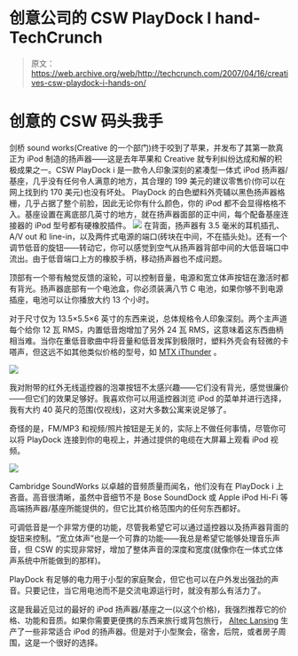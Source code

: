# 创意公司的 CSW PlayDock I hand-TechCrunch

> 原文：<https://web.archive.org/web/http://techcrunch.com/2007/04/16/creatives-csw-playdock-i-hands-on/>

# 创意的 CSW 码头我手

剑桥 sound works(Creative 的一个部门)终于咬到了苹果，并发布了其第一款真正为 iPod 制造的扬声器——这是去年苹果和 Creative 就专利纠纷达成和解的积极成果之一。CSW PlayDock i 是一款令人印象深刻的紧凑型一体式 iPod 扬声器/基座，几乎没有任何令人满意的地方，其合理的 199 美元的建议零售价(你可以在网上找到约 170 美元)也没有坏处。
 PlayDock 的白色塑料外壳辅以黑色扬声器格栅，几乎占据了整个前脸，因此无论你有什么颜色，你的 iPod 都不会显得格格不入。基座设置在离底部几英寸的地方，就在扬声器面部的正中间，每个配备基座连接器的 iPod 型号都有硬橡胶插件。
![](img/3cb810077e1c30df61f4711a4351bad1.png)
在背面，扬声器有 3.5 毫米的耳机插孔、A/V out 和 line-in，以及两件式电源的端口(砖块在中间，不在插头处)。还有一个调节低音的旋钮——转动它，你可以感觉到空气从扬声器背部中间的大低音端口中流出。由于低音端口上方的橡胶手柄，移动扬声器也不成问题。

顶部有一个带有触觉反馈的滚轮，可以控制音量，电源和宽立体声按钮在激活时都有背光。扬声器底部有一个电池盒，你必须装满八节 C 电池，如果你够不到电源插座，电池可以让你播放大约 13 个小时。

对于尺寸仅为 13.5×5.5×6 英寸的东西来说，总体规格令人印象深刻。两个主声道每个给你 12 瓦 RMS，内置低音炮增加了另外 24 瓦 RMS，这意味着这东西曲柄相当难。当你在重低音歌曲中将音量和低音发挥到极限时，塑料外壳会有轻微的卡嗒声，但这远不如其他类似价格的型号，如 [MTX iThunder](https://web.archive.org/web/20201129124440/http://www.mtx.com/ithunder/) 。

![](img/b3add7af05a6b787781c1f7a6fa2152a.png)

我对附带的红外无线遥控器的泡罩按钮不太感兴趣——它们没有背光，感觉很廉价——但它们的效果足够好。我喜欢你可以用遥控器浏览 iPod 的菜单并进行选择，我有大约 40 英尺的范围(仅视线)，这对大多数公寓来说足够了。

奇怪的是，FM/MP3 和视频/照片按钮是无关的，实际上不做任何事情，尽管你可以将 PlayDock 连接到你的电视上，并通过提供的电缆在大屏幕上观看 iPod 视频。

![](img/d58096df6fc2efc44d24deb846bff288.png)

Cambridge SoundWorks 以卓越的音频质量而闻名，他们没有在 PlayDock i 上吝啬。高音很清晰，虽然中音细节不是 Bose SoundDock 或 Apple iPod Hi-Fi 等高端扬声器/基座所能提供的，但它比其价格范围内的任何东西都好。

可调低音是一个非常方便的功能，尽管我希望它可以通过遥控器以及扬声器背面的旋钮来控制。“宽立体声”也是一个可靠的功能——我总是希望它能够处理音乐声音，但 CSW 的实现非常好，增加了整体声音的深度和宽度(就像你在一体式立体声系统中所能做到的那样)。

PlayDock 有足够的电力用于小型的家庭聚会，但它也可以在户外发出强劲的声音。只要记住，当它用电池而不是交流电源运行时，就没有那么有活力了。

这是我最近见过的最好的 iPod 扬声器/基座之一(以这个价格)，我强烈推荐它的价格、功能和音质。如果你需要更便携的东西来旅行或背包旅行， [Altec Lansing](https://web.archive.org/web/20201129124440/http://www.alteclansing.com/product_cat_portable.asp?region=northam) 生产了一些非常适合 iPod 的扬声器。但是对于小型聚会，宿舍，后院，或者房子周围，这是一个很好的选择。